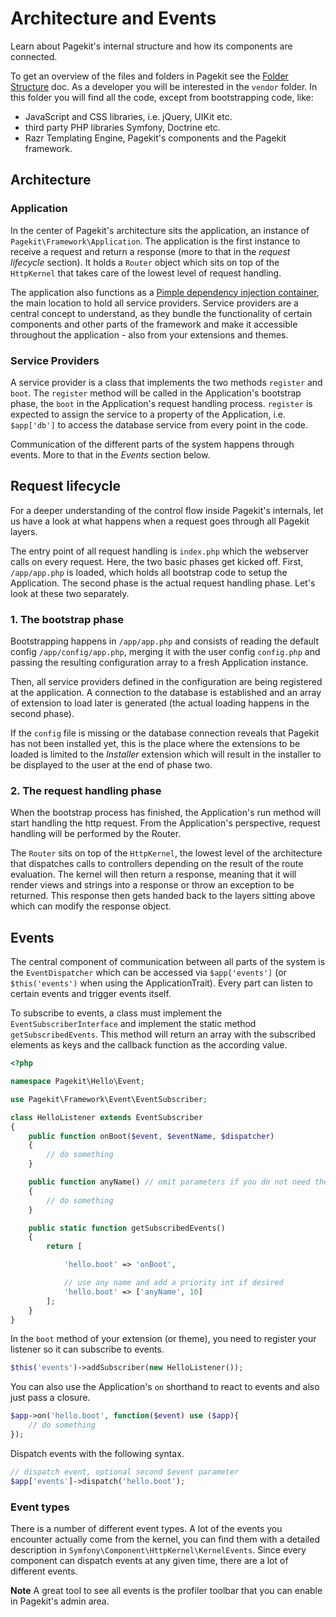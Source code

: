 # Architecture and Events

<p class="uk-article-lead">Learn about Pagekit's internal structure and how its components are connected.</p>

To get an overview of the files and folders in Pagekit see the [Folder Structure](folder-structure.md) doc. As a developer you will be interested in the `vendor` folder. In this folder you will find all the code, except from bootstrapping code, like:

- JavaScript and CSS libraries, i.e. jQuery, UIKit etc.
- third party PHP libraries Symfony, Doctrine etc.
- Razr Templating Engine, Pagekit's components and the Pagekit framework.

## Architecture

### Application

In the center of Pagekit's architecture sits the application, an instance of
`Pagekit\Framework\Application`. The application is the first instance to
receive a request and return a response (more to that in the *request lifecycle*
section). It holds a `Router` object which sits on top of the `HttpKernel`
that takes care of the lowest level of request handling.

The application also functions as a [Pimple dependency injection container](http://pimple.sensiolabs.org/),
the main location to hold all service providers. Service providers are a
central concept to understand, as they bundle the functionality of certain
components and other parts of the framework and make it accessible throughout
the application - also from your extensions and themes.

### Service Providers

A service provider is a class that implements the two methods `register` and
`boot`. The `register` method will be called in the Application's bootstrap
phase, the `boot` in the Application's request handling process.
`register` is expected to assign the service to a property of the Application,
i.e. `$app['db']` to access the database service from every point in the code.

Communication of the different parts of the system happens through events. More
to that in the *Events* section below.

## Request lifecycle

For a deeper understanding of the control flow inside Pagekit's internals, let
us have a look at what happens when a request goes through all Pagekit layers.

The entry point of all request handling is `index.php` which the webserver calls
on every request. Here, the two basic phases get kicked off. First,
`/app/app.php` is loaded, which holds all bootstrap code to setup the Application.
The second phase is the actual request handling phase. Let's look at these two
separately.

### 1. The bootstrap phase

Bootstrapping happens in `/app/app.php` and consists of reading the default
config `/app/config/app.php`, merging it with the user config `config.php` and
passing the resulting configuration array to a fresh Application instance.

Then, all service providers defined in the configuration are being registered
at the application. A connection to the database is established and an array
of extension to load later is generated (the actual loading happens in the second
phase).

If the `config` file is missing or the database connection reveals that Pagekit
has not been installed yet, this is the place where the extensions to be loaded
is limited to the *Installer* extension which will result in the installer to
be displayed to the user at the end of phase two.

### 2. The request handling phase

When the bootstrap process has finished, the Application's run method will start
handling the http request. From the Application's perspective, request handling
will be performed by the Router.

The `Router` sits on top of the `HttpKernel`, the lowest level of the
architecture that dispatches calls to controllers
depending on the result of the route evaluation. The kernel will then return
a response, meaning that it will render views and strings into a response or
throw an exception to be returned. This response then gets handed back to the
layers sitting above which can modify the response object.

## Events

The central component of communication between all parts of the system is
the `EventDispatcher` which can be accessed via `$app['events']` (or
`$this('events')` when using the ApplicationTrait). Every part can
listen to certain events and trigger events itself.

To subscribe to events, a class must implement the `EventSubscriberInterface`
and implement the static method `getSubscribedEvents`. This method will return
an array with the subscribed elements as keys and the callback function as the
according value.

```php
<?php

namespace Pagekit\Hello\Event;

use Pagekit\Framework\Event\EventSubscriber;

class HelloListener extends EventSubscriber
{
    public function onBoot($event, $eventName, $dispatcher)
    {
        // do something
    }

    public function anyName() // omit parameters if you do not need them
    {
        // do something
    }

    public static function getSubscribedEvents()
    {
        return [

            'hello.boot' => 'onBoot',

            // use any name and add a priority int if desired
            'hello.boot' => ['anyName', 10]
        ];
    }
}
```

In the `boot` method of your extension (or theme), you need to register your
listener so it can subscribe to events.

```php
$this('events')->addSubscriber(new HelloListener());
```

You can also use the Application's `on` shorthand to react to events and also
just pass a closure.

```php
$app->on('hello.boot', function($event) use ($app){
    // do something
});
```

Dispatch events with the following syntax.

```php
// dispatch event, optional second $event parameter
$app['events']->dispatch('hello.boot');
```

### Event types

There is a number of different event types. A lot of the events you encounter
actually come from the kernel, you can find them with a detailed description
in `Symfony\Component\HttpKernel\KernelEvents`. Since every component can
dispatch events at any given time, there are a lot of different events.

**Note** A great tool to see all events is the profiler toolbar that you can enable in Pagekit's admin area.
